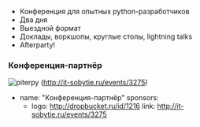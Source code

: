 * Конференция для опытных python-разработчиков
* Два дня
* Выездной формат
* Доклады, воркшопы, круглые столы, lightning talks
* Afterparty!


### Конференция-партнёр
![piterpy](http://dropbucket.ru/id/1216) (http://it-sobytie.ru/events/3275)

- name: "Конференция-партнёр"
  sponsors:
  - logo: http://dropbucket.ru/id/1216
    link: http://it-sobytie.ru/events/3275
